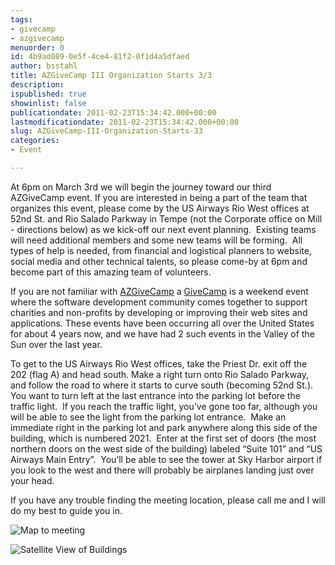 ```yaml
---
tags:
- givecamp
- azgivecamp
menuorder: 0
id: 4b9ad089-0e5f-4ce4-81f2-0f1d4a5dfaed
author: bsstahl
title: AZGiveCamp III Organization Starts 3/3
description: 
ispublished: true
showinlist: false
publicationdate: 2011-02-23T15:34:42.000+00:00
lastmodificationdate: 2011-02-23T15:34:42.000+00:00
slug: AZGiveCamp-III-Organization-Starts-33
categories:
- Event

---
```

At 6pm on March 3rd we will begin the journey toward our third AZGiveCamp event. If you are interested in being a part of the team that organizes this event, please come by the US Airways Rio West offices at 52nd St. and Rio Salado Parkway in Tempe (not the Corporate office on Mill - directions below) as we kick-off our next event planning.  Existing teams will need additional members and some new teams will be forming.  All types of help is needed, from financial and logistical planners to website, social media and other technical talents, so please come-by at 6pm and become part of this amazing team of volunteers.

If you are not familiar with [AZGiveCamp](http://www.azgivecamp.org) a [GiveCamp](http://www.givecamp.org) is a weekend event where the software development community comes together to support charities and non-profits by developing or improving their web sites and applications. These events have been occurring all over the United States for about 4 years now, and we have had 2 such events in the Valley of the Sun over the last year.

To get to the US Airways Rio West offices, take the Priest Dr. exit off the 202 (flag A) and head south. Make a right turn onto Rio Salado Parkway, and follow the road to where it starts to curve south (becoming 52nd St.).  You want to turn left at the last entrance into the parking lot before the traffic light.  If you reach the traffic light, you’ve gone too far, although you will be able to see the light from the parking lot entrance.  Make an immediate right in the parking lot and park anywhere along this side of the building, which is numbered 2021.  Enter at the first set of doors (the most northern doors on the west side of the building) labeled “Suite 101” and “US Airways Main Entry”.  You’ll be able to see the tower at Sky Harbor airport if you look to the west and there will probably be airplanes landing just over your head.


If you have any trouble finding the meeting location, please call me and I will do my best to guide you in.


![Map to meeting]({PathToRoot}/Images/image.png)

![Satellite View of Buildings]({PathToRoot}/Images/image_1.png)